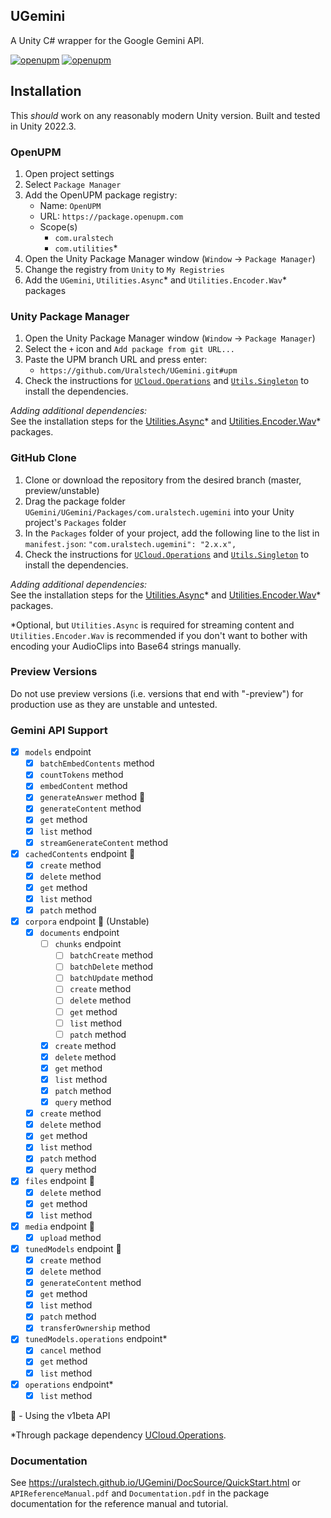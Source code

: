 ## UGemini

A Unity C# wrapper for the Google Gemini API.

[![openupm](https://img.shields.io/npm/v/com.uralstech.ugemini?label=openupm&registry_uri=https://package.openupm.com)](https://openupm.com/packages/com.uralstech.ugemini/)
[![openupm](https://img.shields.io/badge/dynamic/json?color=brightgreen&label=downloads&query=%24.downloads&suffix=%2Fmonth&url=https%3A%2F%2Fpackage.openupm.com%2Fdownloads%2Fpoint%2Flast-month%2Fcom.uralstech.ugemini)](https://openupm.com/packages/com.uralstech.ugemini/)

## Installation

This *should* work on any reasonably modern Unity version. Built and tested in Unity 2022.3.

### OpenUPM

1. Open project settings
2. Select `Package Manager`
3. Add the OpenUPM package registry:
    - Name: `OpenUPM`
    - URL: `https://package.openupm.com`
    - Scope(s)
        - `com.uralstech`
        - `com.utilities`\*
4. Open the Unity Package Manager window (`Window` -> `Package Manager`)
5. Change the registry from `Unity` to `My Registries`
6. Add the `UGemini`, `Utilities.Async`\* and `Utilities.Encoder.Wav`\* packages

### Unity Package Manager

1. Open the Unity Package Manager window (`Window` -> `Package Manager`)
2. Select the `+` icon and `Add package from git URL...`
3. Paste the UPM branch URL and press enter:
    - `https://github.com/Uralstech/UGemini.git#upm`
4. Check the instructions for [`UCloud.Operations`](https://uralstech.github.io/UCloud.Operations) and [`Utils.Singleton`](https://uralstech.github.io/Utils.Singleton) to install the dependencies.

*Adding additional dependencies:*<br/>
See the installation steps for the [Utilities.Async](https://github.com/rageAgainstThePixel/com.utilities.async)\* and [Utilities.Encoder.Wav](https://github.com/rageAgainstThePixel/com.utilities.encoder.wav)\* packages.

### GitHub Clone

1. Clone or download the repository from the desired branch (master, preview/unstable)
2. Drag the package folder `UGemini/UGemini/Packages/com.uralstech.ugemini` into your Unity project's `Packages` folder
3. In the `Packages` folder of your project, add the following line to the list in `manifest.json`:
    `"com.uralstech.ugemini": "2.x.x",`
4. Check the instructions for [`UCloud.Operations`](https://uralstech.github.io/UCloud.Operations) and [`Utils.Singleton`](https://uralstech.github.io/Utils.Singleton) to install the dependencies.

*Adding additional dependencies:*<br/>
See the installation steps for the [Utilities.Async](https://github.com/rageAgainstThePixel/com.utilities.async)\* and [Utilities.Encoder.Wav](https://github.com/rageAgainstThePixel/com.utilities.encoder.wav)\* packages.

\*Optional, but `Utilities.Async` is required for streaming content and `Utilities.Encoder.Wav` is recommended if you don't want to bother with encoding your AudioClips into Base64 strings manually.

### Preview Versions

Do not use preview versions (i.e. versions that end with "-preview") for production use as they are unstable and untested.

### Gemini API Support

- [x] `models` endpoint
    - [x] `batchEmbedContents` method
    - [x] `countTokens` method
    - [x] `embedContent` method
    - [x] `generateAnswer` method 🧪
    - [x] `generateContent` method
    - [x] `get` method
    - [x] `list` method
    - [x] `streamGenerateContent` method
    
- [x] `cachedContents` endpoint 🧪
    - [x] `create` method
    - [x] `delete` method
    - [x] `get` method
    - [x] `list` method
    - [x] `patch` method

- [x] `corpora` endpoint 🧪 (Unstable)
    - [x] `documents` endpoint
        - [ ] `chunks` endpoint
            - [ ] `batchCreate` method
            - [ ] `batchDelete` method
            - [ ] `batchUpdate` method
            - [ ] `create` method
            - [ ] `delete` method
            - [ ] `get` method
            - [ ] `list` method
            - [ ] `patch` method
        - [x] `create` method
        - [x] `delete` method
        - [x] `get` method
        - [x] `list` method
        - [x] `patch` method
        - [x] `query` method
    - [x] `create` method
    - [x] `delete` method
    - [x] `get` method
    - [x] `list` method
    - [x] `patch` method
    - [x] `query` method

- [x] `files` endpoint 🧪
    - [x] `delete` method
    - [x] `get` method
    - [x] `list` method

- [x] `media` endpoint 🧪
    - [x] `upload` method
    
- [x] `tunedModels` endpoint 🧪
    - [x] `create` method
    - [x] `delete` method
    - [x] `generateContent` method
    - [x] `get` method
    - [x] `list` method
    - [x] `patch` method
    - [x] `transferOwnership` method

- [x] `tunedModels.operations` endpoint\*
    - [x] `cancel` method
    - [x] `get` method
    - [x] `list` method
    
- [x] `operations` endpoint\*
    - [x] `list` method

🧪 - Using the v1beta API

\*Through package dependency [UCloud.Operations](https://github.com/Uralstech/UCloud.Operations).

### Documentation

See <https://uralstech.github.io/UGemini/DocSource/QuickStart.html> or `APIReferenceManual.pdf` and `Documentation.pdf` in the package documentation for the reference manual and tutorial.
